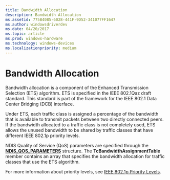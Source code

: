 ```yaml
---
title: Bandwidth Allocation
description: Bandwidth Allocation
ms.assetid: 775B4085-6028-441F-9D52-341077FF1647
ms.author: windowsdriverdev
ms.date: 04/20/2017
ms.topic: article
ms.prod: windows-hardware
ms.technology: windows-devices
ms.localizationpriority: medium
---
```


# Bandwidth Allocation


Bandwidth allocation is a component of the Enhanced Transmission Selection (ETS) algorithm. ETS is specified in the IEEE 802.1Qaz draft standard. This standard is part of the framework for the IEEE 802.1 Data Center Bridging (DCB) interface.

Under ETS, each traffic class is assigned a percentage of the bandwidth that is available to transmit packets between two directly connected peers. If the bandwidth allocated to a traffic class is not completely used, ETS allows the unused bandwidth to be shared by traffic classes that have different IEEE 802.1p priority levels.

NDIS Quality of Service (QoS) parameters are specified through the [**NDIS\_QOS\_PARAMETERS**](https://msdn.microsoft.com/library/windows/hardware/hh451640) structure. The **TcBandwidthAssignmentTable** member contains an array that specifies the bandwidth allocation for traffic classes that use the ETS algorithm.

For more information about priority levels, see [IEEE 802.1p Priority Levels](ieee-802-1p-priority-levels.md).

 

 





